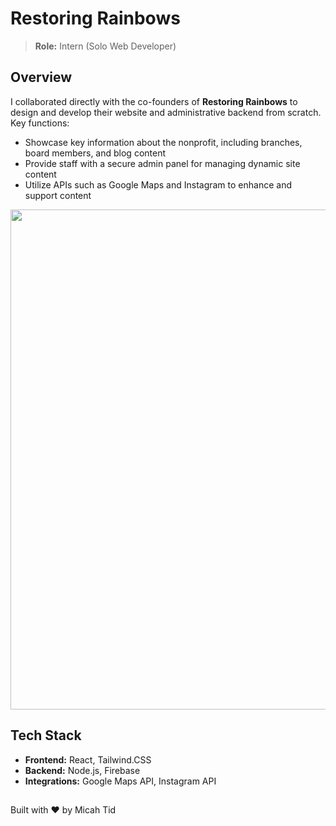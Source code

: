 # Restoring Rainbows

> **Role:** Intern (Solo Web Developer)   

## Overview
I collaborated directly with the co-founders of **Restoring Rainbows** to design and develop their website and administrative backend from scratch.  
Key functions:
- Showcase key information about the nonprofit, including branches, board members, and blog content  
- Provide staff with a secure admin panel for managing dynamic site content  
- Utilize APIs such as Google Maps and Instagram to enhance and support content


<img src="https://micahtid.vercel.app/restoring-rainbows/1.jpg" width="800"/>

## Tech Stack
- **Frontend:** React, Tailwind.CSS
- **Backend:** Node.js, Firebase  
- **Integrations:** Google Maps API, Instagram API

##
Built with ❤️ by Micah Tid

